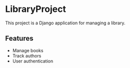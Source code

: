 # LibraryProject

This project is a Django application for managing a library.

## Features

- Manage books
- Track authors
- User authentication
